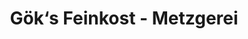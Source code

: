 ---
title: "Gök‘s Feinkost - Metzgerei"
url: /bad-soden-am-taunus/goek-s-feinkost-metzgerei/
shop: Metzgerei
---